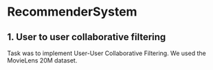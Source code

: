 # RecommenderSystem
## 1. User to user collaborative filtering
Task was to implement User-User Collaborative Filtering. We used the MovieLens 20M dataset.
